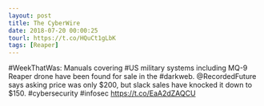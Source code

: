 ```yaml
---
layout: post
title: The CyberWire
date: 2018-07-20 00:00:25
tourl: https://t.co/HQuCt1gLbK
tags: [Reaper]
---
```

#WeekThatWas: Manuals covering #US military systems including MQ-9 Reaper drone have been found for sale in the #darkweb. @RecordedFuture says asking price was only $200, but slack sales have knocked it down to $150. #cybersecurity #infosec https://t.co/EaA2dZAQCU